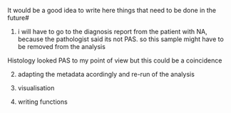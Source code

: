 It would be a good idea to write here things that need to be done in the future#



1) i will have to go to the diagnosis report from the patient with NA, because the 
pathologist said its not PAS. so this sample might have to be removed from the analysis 

Histology looked PAS to my point of view but this could be a coincidence 

2) adapting the metadata acordingly and re-run of the analysis

3) visualisation

4) writing functions 
